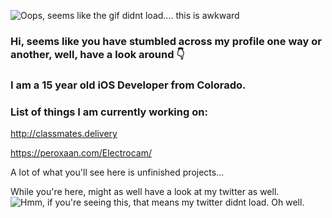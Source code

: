 ![Oops, seems like the gif didnt load.... this is awkward](https://github.com/TheLDB/theldb/blob/master/20051-programming.gif)
### Hi, seems like you have stumbled across my profile one way or another, well, have a look around 👇
### I am a 15 year old iOS Developer from Colorado.
### List of things I am currently working on:
http://classmates.delivery

https://peroxaan.com/Electrocam/

A lot of what you'll see here is unfinished projects...

While you're here, might as well have a look at my twitter as well. 
![Hmm, if you're seeing this, that means my twitter didnt load. Oh well.](https://github.com/TheLDB/theldb/blob/master/18887-twitter-notification.gif)


<!--
**TheLDB/theldb** is a ✨ _special_ ✨ repository because its `README.md` (this file) appears on your GitHub profile.

Here are some ideas to get you started:

- 🔭 I’m currently working on ...
- 🌱 I’m currently learning ...
- 👯 I’m looking to collaborate on ...
- 🤔 I’m looking for help with ...
- 💬 Ask me about ...
- 📫 How to reach me: ...
- 😄 Pronouns: ...
- ⚡ Fun fact: ...
-->
